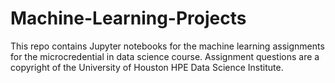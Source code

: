 # Machine-Learning-Projects
This repo contains Jupyter notebooks for the machine learning assignments for the microcredential in data science course. Assignment questions are a copyright of the University of Houston HPE Data Science Institute.
